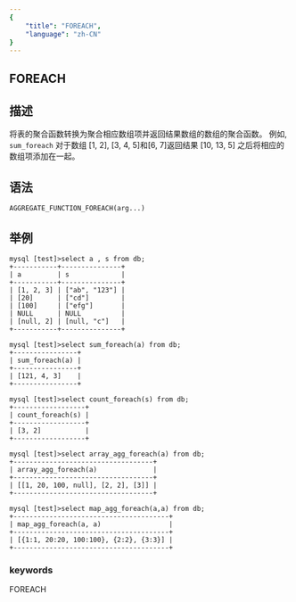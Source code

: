 ```yaml
---
{
    "title": "FOREACH",
    "language": "zh-CN"
}
---
```


<!-- 
Licensed to the Apache Software Foundation (ASF) under one
or more contributor license agreements.  See the NOTICE file
distributed with this work for additional information
regarding copyright ownership.  The ASF licenses this file
to you under the Apache License, Version 2.0 (the
"License"); you may not use this file except in compliance
with the License.  You may obtain a copy of the License at

  http://www.apache.org/licenses/LICENSE-2.0

Unless required by applicable law or agreed to in writing,
software distributed under the License is distributed on an
"AS IS" BASIS, WITHOUT WARRANTIES OR CONDITIONS OF ANY
KIND, either express or implied.  See the License for the
specific language governing permissions and limitations
under the License.
-->

## FOREACH

## 描述
将表的聚合函数转换为聚合相应数组项并返回结果数组的数组的聚合函数。 例如, `sum_foreach` 对于数组 [1, 2], [3, 4, 5]和[6, 7]返回结果 [10, 13, 5] 之后将相应的数组项添加在一起。

## 语法

`AGGREGATE_FUNCTION_FOREACH(arg...)`

## 举例
```
mysql [test]>select a , s from db;
+-----------+---------------+
| a         | s             |
+-----------+---------------+
| [1, 2, 3] | ["ab", "123"] |
| [20]      | ["cd"]        |
| [100]     | ["efg"]       |
| NULL      | NULL          |
| [null, 2] | [null, "c"]   |
+-----------+---------------+

mysql [test]>select sum_foreach(a) from db;
+----------------+
| sum_foreach(a) |
+----------------+
| [121, 4, 3]    |
+----------------+

mysql [test]>select count_foreach(s) from db;
+------------------+
| count_foreach(s) |
+------------------+
| [3, 2]           |
+------------------+

mysql [test]>select array_agg_foreach(a) from db;
+-----------------------------------+
| array_agg_foreach(a)              |
+-----------------------------------+
| [[1, 20, 100, null], [2, 2], [3]] |
+-----------------------------------+

mysql [test]>select map_agg_foreach(a,a) from db;
+---------------------------------------+
| map_agg_foreach(a, a)                 |
+---------------------------------------+
| [{1:1, 20:20, 100:100}, {2:2}, {3:3}] |
+---------------------------------------+
```
### keywords
FOREACH
